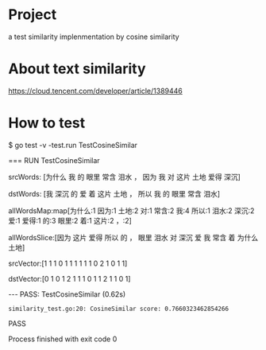 # Project
a test similarity implenmentation by cosine similarity

# About text similarity
https://cloud.tencent.com/developer/article/1389446

# How to test
$ go test -v -test.run TestCosineSimilar

=== RUN   TestCosineSimilar

srcWords: [为什么 我 的 眼里 常含 泪水 ， 因为 我 对 这片 土地 爱得 深沉]

dstWords: [我 深沉 的 爱 着 这片 土地 ， 所以 我 的 眼里 常含 泪水]

allWordsMap:map[为什么:1 因为:1 土地:2 对:1 常含:2 我:4 所以:1 泪水:2 深沉:2 爱:1 爱得:1 的:3 眼里:2 着:1 这片:2 ，:2]

allWordsSlice:[因为 这片 爱得 所以 的 ， 眼里 泪水 对 深沉 爱 我 常含 着 为什么 土地]

srcVector:[1 1 1 0 1 1 1 1 1 1 0 2 1 0 1 1]

dstVector:[0 1 0 1 2 1 1 1 0 1 1 2 1 1 0 1]

--- PASS: TestCosineSimilar (0.62s)

    similarity_test.go:20: CosineSimilar score: 0.7660323462854266
    
PASS

Process finished with exit code 0
